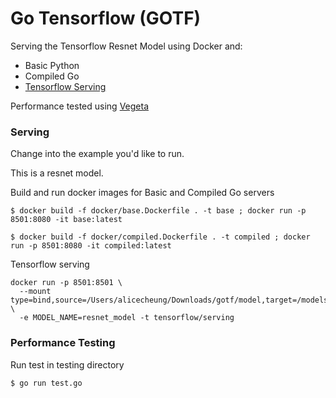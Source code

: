 # Go Tensorflow (GOTF)

Serving the Tensorflow Resnet Model using Docker and:
- Basic Python
- Compiled Go
- [Tensorflow Serving](https://github.com/tensorflow/serving)

Performance tested using [Vegeta](https://github.com/tsenart/vegeta)

### Serving

Change into the example you'd like to run. 

This is a resnet model.

Build and run docker images for Basic and Compiled Go servers

```
$ docker build -f docker/base.Dockerfile . -t base ; docker run -p 8501:8080 -it base:latest

$ docker build -f docker/compiled.Dockerfile . -t compiled ; docker run -p 8501:8080 -it compiled:latest
```

Tensorflow serving 
```
docker run -p 8501:8501 \
  --mount type=bind,source=/Users/alicecheung/Downloads/gotf/model,target=/models/resnet_model \
  -e MODEL_NAME=resnet_model -t tensorflow/serving
```

### Performance Testing

Run test in testing directory

```
$ go run test.go
```


